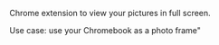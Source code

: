 Chrome extension to view your pictures in full screen.

Use case: use your Chromebook as a photo frame"
